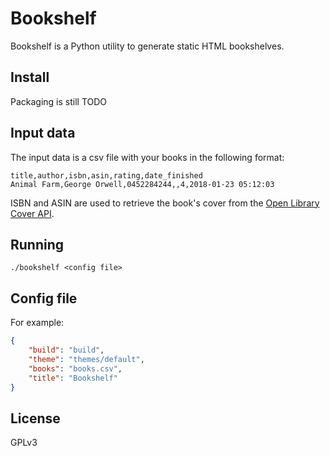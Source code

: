 # Bookshelf

Bookshelf is a Python utility to generate static HTML bookshelves.

## Install

Packaging is still TODO

## Input data

The input data is a csv file with your books in the following format:

```
title,author,isbn,asin,rating,date_finished
Animal Farm,George Orwell,0452284244,,4,2018-01-23 05:12:03
```

ISBN and ASIN are used to retrieve the book's cover from the [Open Library
Cover API](https://openlibrary.org/dev/docs/api/covers).

## Running

```
./bookshelf <config file>
```

## Config file

For example:

```json
{
    "build": "build",
    "theme": "themes/default",
    "books": "books.csv",
    "title": "Bookshelf"
}
```

## License

GPLv3
